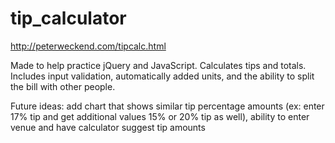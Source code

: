 # tip_calculator
http://peterweckend.com/tipcalc.html

Made to help practice jQuery and JavaScript. Calculates tips and totals. Includes input validation, automatically added units, and the ability to split the bill with other people.

Future ideas: add chart that shows similar tip percentage amounts (ex: enter 17% tip and get additional values 15% or 20% tip as well), ability to enter venue and have calculator suggest tip amounts
